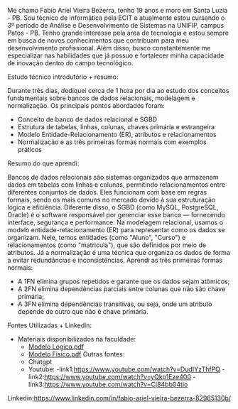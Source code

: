 Me chamo Fabio Ariel Vieira Bezerra, tenho 19 anos e moro em Santa Luzia - PB. Sou técnico de informática pela ECIT e atualmente estou cursando o 3º período de Análise e Desenvolvimento de Sistemas na UNIFIP, campus Patos - PB. Tenho grande interesse pela área de tecnologia e estou sempre em busca de novos conhecimentos que contribuam para meu desenvolvimento profissional. Além disso, busco constantemente me especializar nas habilidades que já possuo e fortalecer minha capacidade de inovação dentro do campo tecnológico.

Estudo técnico introdutório + resumo:

Durante três dias, dediquei cerca de 1 hora por dia ao estudo dos conceitos fundamentais sobre bancos de dados relacionais, modelagem e normalização. Os principais pontos abordados foram:
- Conceito de banco de dados relacional e SGBD
- Estrutura de tabelas, linhas, colunas, chaves primária e estrangeira
- Modelo Entidade-Relacionamento (ER), atributos e relacionamentos
- Normalização e as três primeiras formas normais com exemplos práticos

Resumo do que aprendi:

Bancos de dados relacionais são sistemas organizados que armazenam dados em tabelas com linhas e colunas, permitindo relacionamentos entre diferentes conjuntos de dados. Eles funcionam com base em regras formais, sendo os mais comuns no mercado devido à sua estruturação lógica e eficiência. Diferente disso, o SGBD (como MySQL, PostgreSQL, Oracle) é o software responsável por gerenciar esse banco — fornecendo interface, segurança e performance.
Na modelagem relacional, usamos o modelo entidade-relacionamento (ER) para representar como os dados se organizam. Nele, temos entidades (como "Aluno", "Curso") e relacionamentos (como "matricula"), que são definidos por meio de atributos. Já a normalização é uma técnica que organiza os dados de forma a evitar redundâncias e inconsistências.
Aprendi as três primeiras formas normais:
- A 1FN elimina grupos repetidos e garante que os dados sejam atômicos;
- A 2FN elimina dependências parciais entre colunas que não são chave primária;
- A 3FN elimina dependências transitivas, ou seja, onde um atributo depende de outro que não é chave primária.

Fontes Utilizadas + Linkedin:
- Materiais disponibilizados na faculdade:
  - [Modelo Logico.pdf](https://github.com/user-attachments/files/20735239/Modelo.Logico.pdf)
  - [Modelo Fisico.pdf](https://github.com/user-attachments/files/20735240/Modelo.Fisico.pdf)
Outras fontes:
  - Chatgpt
  - Youtube:
    -link1:https://www.youtube.com/watch?v=DudIYzThfPQ
    -link2:https://www.youtube.com/watch?v=yQkp1Eze400
    -link3:https://www.youtube.com/watch?v=Cj84bb04tio

Linkedin:https://www.linkedin.com/in/fabio-ariel-vieira-bezerra-82965130b/
